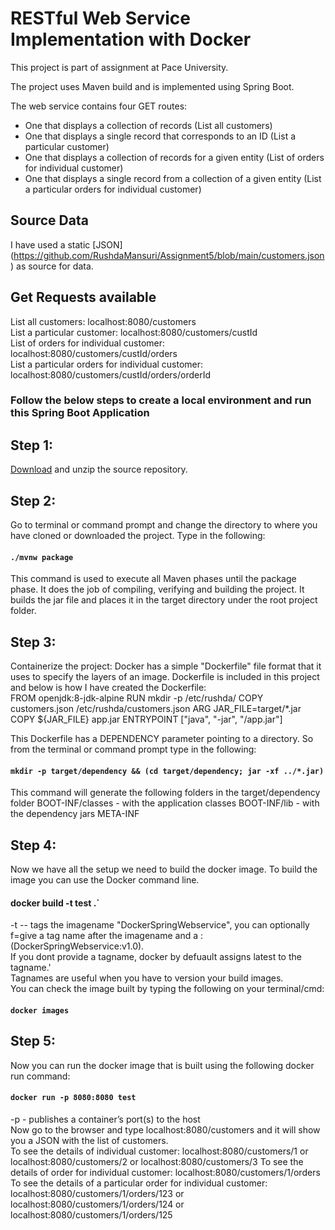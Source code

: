 # RESTful Web Service Implementation with Docker

This project is part of assignment at Pace University.

The project uses Maven build and is implemented using Spring Boot.

The web service contains four GET routes:
<ul>
  <li>One that displays a collection of records (List all customers)</li>
  <li>One that displays a single record that corresponds to an ID (List a particular customer)</li>
  <li>One that displays a collection of records for a given entity (List of orders for individual customer)</li>
  <li>One that displays a single record from a collection of a given entity (List a particular orders for individual customer)</li>
</ul>

## Source Data
I have used a static [JSON] (https://github.com/RushdaMansuri/Assignment5/blob/main/customers.json) as source for data. 

## Get Requests available 
List all customers: localhost:8080/customers  
List a particular customer: localhost:8080/customers/custId  
List of orders for individual customer: localhost:8080/customers/custId/orders  
List a particular orders for individual customer: localhost:8080/customers/custId/orders/orderId  

### Follow the below steps to create a local environment and run this Spring Boot Application
## Step 1:
[Download](https://github.com/RushdaMansuri/Assignment5.git) and unzip the source repository.

## Step 2:
Go to terminal or command prompt and change the directory to where you have cloned or downloaded the project. 
Type in the following:
#### `./mvnw package`
This command is used to execute all Maven phases until the package phase. It does the job of compiling, verifying and building the project.
It builds the jar file and places it in the target directory under the root project folder.

## Step 3:
Containerize the project:
Docker has a simple "Dockerfile" file format that it uses to specify the layers of an image. 
Dockerfile is included in this project and below is how I have created the Dockerfile:  
FROM openjdk:8-jdk-alpine
RUN mkdir -p /etc/rushda/
COPY customers.json /etc/rushda/customers.json
ARG JAR_FILE=target/*.jar 
COPY ${JAR_FILE} app.jar
ENTRYPOINT ["java", "-jar", "/app.jar"]

This Dockerfile has a DEPENDENCY parameter pointing to a directory. 
So from the terminal or command prompt type in the following:
#### `mkdir -p target/dependency && (cd target/dependency; jar -xf ../*.jar)`
This command will generate the following folders in the target/dependency folder
BOOT-INF/classes - with the application classes
BOOT-INF/lib - with the dependency jars
META-INF

## Step 4:
Now we have all the setup we need to build the docker image. To build the image you can use the Docker command line. 
#### docker build -t test .`
-t -- tags the imagename "DockerSpringWebservice", you can optionally f=give a tag name after the imagename and a : (DockerSpringWebservice:v1.0).  
If you dont provide a tagname, docker by defuault assigns latest to the tagname.'  
Tagnames are useful when you have to version your build images.  
You can check the image built by typing the following on your terminal/cmd:
#### `docker images`

## Step 5:
Now you can run the docker image that is built using the following docker run command:
#### `docker run -p 8080:8080 test`
-p - publishes a container’s port(s) to the host  
Now go to the browser and type localhost:8080/customers and it will show you a JSON with the list of customers.  
To see the details of individual customer: localhost:8080/customers/1 or localhost:8080/customers/2 or localhost:8080/customers/3
To see the details of order for individual customer: localhost:8080/customers/1/orders   
To see the details of a particular order for individual customer: localhost:8080/customers/1/orders/123  or localhost:8080/customers/1/orders/124 or localhost:8080/customers/1/orders/125 



